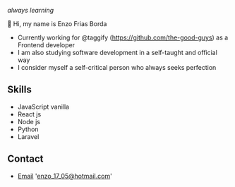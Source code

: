 *always learning*

👋 Hi, my name is Enzo Frias Borda


* Currently working for @taggify (https://github.com/the-good-guys) as a Frontend developer
* I am also studying software development in a self-taught and official way
* I consider myself a self-critical person who always seeks perfection

## Skills 
* JavaScript vanilla
* React js
* Node js
* Python
* Laravel


## Contact

* [Email](enzo_17_05@hotmail.com) 'enzo_17_05@hotmail.com'
